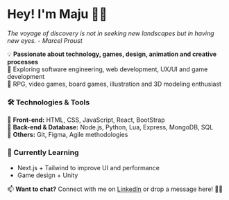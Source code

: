 # Hey! I'm Maju 👋✨  
*The voyage of discovery is not in seeking new landscapes but in having new eyes. - Marcel Proust*   

💡 **Passionate about technology, games, design, animation and creative processes**  
🚀 Exploring software engineering, web development, UX/UI and game development  
🎲 RPG, video games, board games, illustration and 3D modeling enthusiast   

### 🛠️ Technologies & Tools  
🔹 **Front-end:** HTML, CSS, JavaScript, React, BootStrap  
🔹 **Back-end & Database:** Node.js, Python, Lua, Express, MongoDB, SQL  
🔹 **Others:** Git, Figma, Agile methodologies  

### 🌱 Currently Learning  
- Next.js + Tailwind to improve UI and performance  
- Game design + Unity  

📫 **Want to chat?** Connect with me on [LinkedIn](https://www.linkedin.com/in/mara-júlia-ávila-553154249)  or drop a message here! 🚀✨
<!--
**emiyablake/emiyablake** is a ✨ _special_ ✨ repository because its `README.md` (this file) appears on your GitHub profile.

Here are some ideas to get you started:

- 🔭 I’m currently working on ...
- 🌱 I’m currently learning ...
- 👯 I’m looking to collaborate on ...
- 🤔 I’m looking for help with ...
- 💬 Ask me about ...
- 📫 How to reach me: ...
- 😄 Pronouns: ...
- ⚡ Fun fact: ...
-->

